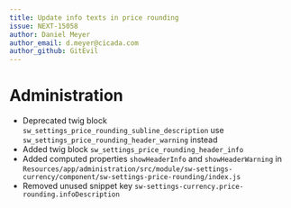 ```yaml
---
title: Update info texts in price rounding
issue: NEXT-15058
author: Daniel Meyer
author_email: d.meyer@cicada.com   
author_github: GitEvil
---
```

# Administration
* Deprecated twig block `sw_settings_price_rounding_subline_description` use `sw_settings_price_rounding_header_warning` instead
* Added twig block `sw_settings_price_rounding_header_info`
* Added computed properties `showHeaderInfo` and `showHeaderWarning` in `Resources/app/administration/src/module/sw-settings-currency/component/sw-settings-price-rounding/index.js`
* Removed unused snippet key `sw-settings-currency.price-rounding.infoDescription`
